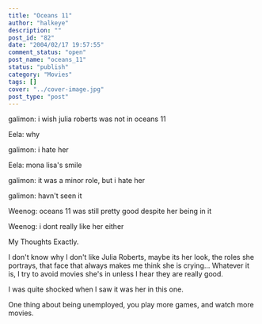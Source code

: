 ```yaml
---
title: "Oceans 11"
author: "halkeye"
description: ""
post_id: "82"
date: "2004/02/17 19:57:55"
comment_status: "open"
post_name: "oceans_11"
status: "publish"
category: "Movies"
tags: []
cover: "../cover-image.jpg"
post_type: "post"
---
```


galimon: i wish julia roberts was not in oceans 11  

Eela: why  

galimon: i hate her  

Eela: mona lisa's smile  

galimon: it was a minor role, but i hate her  

galimon: havn't seen it  

Weenog: oceans 11 was still pretty good despite her being in it  

Weenog: i dont really like her either

My Thoughts Exactly.

I don't know why I don't like Julia Roberts, maybe its her look, the roles she portrays, that face that always makes me think she is crying... Whatever it is, I try to avoid movies she's in unless I hear they are really good.

I was quite shocked when I saw it was her in this one.

  

One thing about being unemployed, you play more games, and watch more movies.